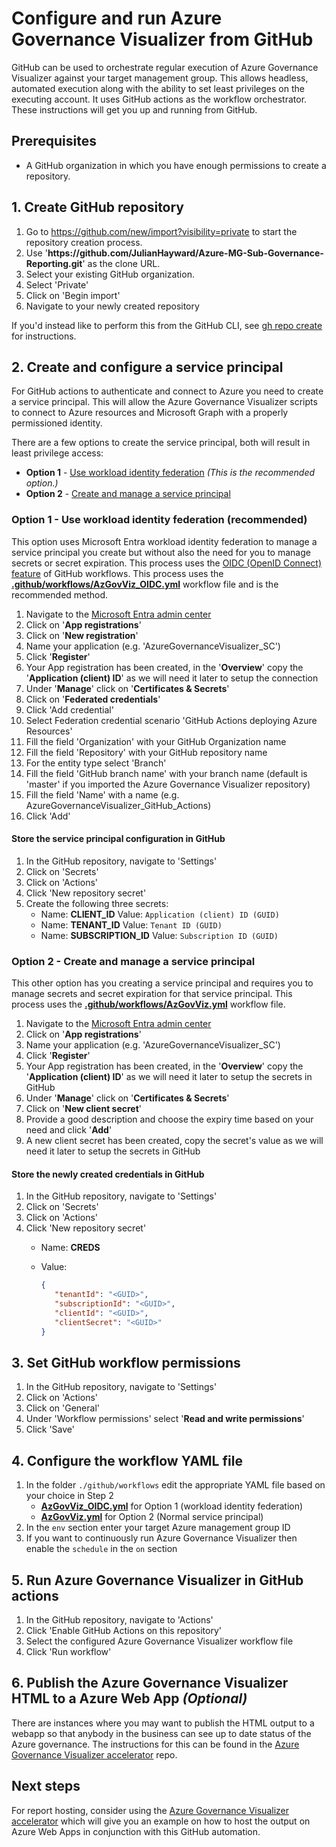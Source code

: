 
# Configure and run Azure Governance Visualizer from GitHub

GitHub can be used to orchestrate regular execution of Azure Governance Visualizer against your target management group. This allows headless, automated execution along with the ability to set least privileges on the executing account. It uses GitHub actions as the workflow orchestrator. These instructions will get you up and running from GitHub.

## Prerequisites

- A GitHub organization in which you have enough permissions to create a repository.

## 1. Create GitHub repository

1. Go to <https://github.com/new/import?visibility=private> to start the repository creation process.
1. Use '**https:\//github.com/JulianHayward/Azure-MG-Sub-Governance-Reporting.git**' as the clone URL.
1. Select your existing GitHub organization.
1. Select 'Private'
1. Click on 'Begin import'
1. Navigate to your newly created repository

If you'd instead like to perform this from the GitHub CLI, see [gh repo create](https://cli.github.com/manual/gh_repo_create) for instructions.

## 2. Create and configure a service principal

For GitHub actions to authenticate and connect to Azure you need to create a service principal. This will allow the Azure Governance Visualizer scripts to connect to Azure resources and Microsoft Graph with a properly permissioned identity.

There are a few options to create the service principal, both will result in least privilege access:

- **Option 1** - [Use workload identity federation](#option-1---use-workload-identity-federation-recommended) _(This is the recommended option.)_
- **Option 2** - [Create and manage a service principal](#option-2---create-and-manage-a-service-principal)

### Option 1 - Use workload identity federation (recommended)

This option uses Microsoft Entra workload identity federation to manage a service principal you create but without also the need for you to manage secrets or secret expiration. This process uses the [OIDC (OpenID Connect) feature](https://docs.github.com/actions/deployment/security-hardening-your-deployments/configuring-openid-connect-in-azure) of GitHub workflows. This process uses the **[.github/workflows/AzGovViz_OIDC.yml](../.github/workflows/AzGovViz_OIDC.yml)** workflow file and is the recommended method.

1. Navigate to the [Microsoft Entra admin center](https://entra.microsoft.com/)
1. Click on '**App registrations**'
1. Click on '**New registration**'
1. Name your application (e.g. 'AzureGovernanceVisualizer_SC')
1. Click '**Register**'
1. Your App registration has been created, in the '**Overview**' copy the '**Application (client) ID**' as we will need it later to setup the connection
1. Under '**Manage**' click on '**Certificates & Secrets**'
1. Click on '**Federated credentials**'
1. Click 'Add credential'
1. Select Federation credential scenario 'GitHub Actions deploying Azure Resources'
1. Fill the field 'Organization' with your GitHub Organization name
1. Fill the field 'Repository' with your GitHub repository name
1. For the entity type select 'Branch'
1. Fill the field 'GitHub branch name' with your branch name (default is 'master' if you imported the Azure Governance Visualizer repository)
1. Fill the field 'Name' with a name (e.g. AzureGovernanceVisualizer_GitHub_Actions)
1. Click 'Add'

#### Store the service principal configuration in GitHub

1. In the GitHub repository, navigate to 'Settings'
1. Click on 'Secrets'
1. Click on 'Actions'
1. Click 'New repository secret'
1. Create the following three secrets:
   - Name: **CLIENT_ID**
     Value: `Application (client) ID (GUID)`
   - Name: **TENANT_ID**
     Value: `Tenant ID (GUID)`
   - Name: **SUBSCRIPTION_ID**
     Value: `Subscription ID (GUID)`

### Option 2 - Create and manage a service principal

This other option has you creating a service principal and requires you to manage secrets and secret expiration for that service principal. This process uses the **[.github/workflows/AzGovViz.yml](../.github/workflows/AzGovViz.yml)** workflow file.

1. Navigate to the [Microsoft Entra admin center](https://entra.microsoft.com/)
1. Click on '**App registrations**'
1. Name your application (e.g. 'AzureGovernanceVisualizer_SC')
1. Click '**Register**'
1. Your App registration has been created, in the '**Overview**' copy the '**Application (client) ID**' as we will need it later to setup the secrets in GitHub
1. Under '**Manage**' click on '**Certificates & Secrets**'
1. Click on '**New client secret**'
1. Provide a good description and choose the expiry time based on your need and click '**Add**'
1. A new client secret has been created, copy the secret's value as we will need it later to setup the secrets in GitHub

#### Store the newly created credentials in GitHub

1. In the GitHub repository, navigate to 'Settings'
1. Click on 'Secrets'
1. Click on 'Actions'
1. Click 'New repository secret'
   - Name: **CREDS**
   - Value:

     ```json
     {
        "tenantId": "<GUID>",
        "subscriptionId": "<GUID>",
        "clientId": "<GUID>",
        "clientSecret": "<GUID>"
     }
     ```

## 3. Set GitHub workflow permissions

1. In the GitHub repository, navigate to 'Settings'
1. Click on 'Actions'
1. Click on 'General'
1. Under 'Workflow permissions' select '**Read and write permissions**'
1. Click 'Save'

## 4. Configure the workflow YAML file

1. In the folder `./github/workflows` edit the appropriate YAML file based on your choice in Step 2
   - **[AzGovViz_OIDC.yml](../.github/workflows/AzGovViz_OIDC.yml)** for Option 1 (workload identity federation)
   - **[AzGovViz.yml](../.github/workflows/AzGovViz.yml)** for Option 2 (Normal service principal)
1. In the `env` section enter your target Azure management group ID
1. If you want to continuously run Azure Governance Visualizer then enable the `schedule` in the `on` section

## 5. Run Azure Governance Visualizer in GitHub actions

1. In the GitHub repository, navigate to 'Actions'
1. Click 'Enable GitHub Actions on this repository'
1. Select the configured Azure Governance Visualizer workflow file
1. Click 'Run workflow'

## 6. Publish the Azure Governance Visualizer HTML to a Azure Web App _(Optional)_

There are instances where you may want to publish the HTML output to a webapp so that anybody in the business can see up to date status of the Azure governance. The instructions for this can be found in the [Azure Governance Visualizer accelerator](https://github.com/Azure/Azure-Governance-Visualizer-Accelerator?tab=readme-ov-file#5-create-a-microsoft-entra-application-for-user-authentication-to-the-azure-web-app-that-will-host-azgovviz) repo.

## Next steps

For report hosting, consider using the [Azure Governance Visualizer accelerator](https://github.com/Azure/Azure-Governance-Visualizer-Accelerator) which will give you an example on how to host the output on Azure Web Apps in conjunction with this GitHub automation.
